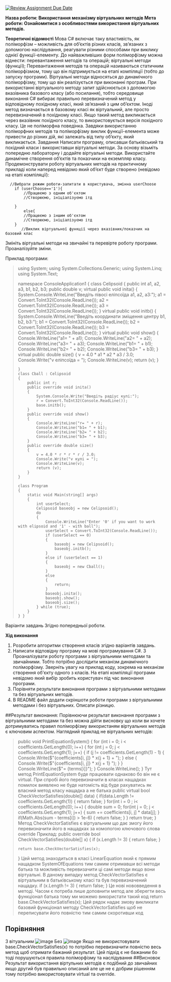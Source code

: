 [![Review Assignment Due Date](https://classroom.github.com/assets/deadline-readme-button-24ddc0f5d75046c5622901739e7c5dd533143b0c8e959d652212380cedb1ea36.svg)](https://classroom.github.com/a/5ZerStQK)

**Назва роботи: Використання механізму віртуальних методів
Мета роботи: Ознайомитися з особливостями використання віртуальних методів.** 

**Теоретичні відомості**
Мова С# включає таку властивість, як поліморфізм – можливість для об’єктів різних класів, зв’язаних з допомогою наслідування, реагувати різними способами при виклику однієї функції-елементу. До найважливіших форм поліморфізму можна віднести:
перевантаження методів та операцій;
віртуальні методи (функції);
Перевантаження методів та операцій називаються статичним поліморфізмом, тому що він підтримується на етапі компіляції (тобто до запуску програми). Віртуальні методи відносяться до динамічного поліморфізму, тому що він реалізується при виконанні програм.
При використанні віртуального методу запит здійснюється з допомогою вказівника базового класу (або посилання), тобто середовище виконання С# вибирає правильно перевизначений метод у відповідному похідному класі, який зв’язаний з цим об’єктом.
Іноді метод визначається в базовому класі як віртуальний, але просто перевизначений в похідному класі. Якщо такий метод викликається через вказівник похідного класу, то використовується версія похідного класу. Це не поліморфна поведінка.
Завдяки використанню поліморфних методів та поліморфізму виклик функції-елемента може привести до різних дій, які залежать від типу об’єкту, який викликається.
Завдання
Написати програму, описавши батьківський та похідний класи і використавши віртуальні методи. За основу візьміть попередню лабораторну і додайте віртуальні методи. Використайте динамічне створення об’єктів та показчики на екземпляр класу. 
Продемонструвати роботу віртуальних методів на практичному прикладі коли наперед невідомо який об’єкт буде створено (невідомо на етапі компіляції):
  

      //Вибрати режим роботи-запитати в користувача, змінна userChoose
        if (userChoose=='1'){
            //Працюємо з одним об'єктом
            //Створюємо, ініціалізуємо ітд
    
        }
            else{
            //Працюємо з іншим об'єктом
            //Створюємо, ініціалізуємо ітд
        }
           //Виклик віртуальної функції через вказівник/показчик на базовий клас

Змініть віртуальні методи на звичайні та перевірте роботу програми. Проаналізуйте зміни.


Приклад програми:


> using System; using System.Collections.Generic; using System.Linq;
> using System.Text;
> 
> namespace ConsoleApplication1 {
>     class Celipsoid
>     {
>         public int a1, a2, a3, b1, b2, b3;
>         public double v;
>         virtual public void inita()
>         {
>             System.Console.WriteLine("Введiть пiвосi елiпсоїда a1, a2, a3:");
>             a1 = Convert.ToInt32(Console.ReadLine());
>             a2 = Convert.ToInt32(Console.ReadLine());
>             a3 = Convert.ToInt32(Console.ReadLine());
>         }
>         virtual public void initb()
>         {
>             System.Console.WriteLine("Введiть координати змiщення центру b1, b2, b3:");
>             b1 = Convert.ToInt32(Console.ReadLine());
>             b2 = Convert.ToInt32(Console.ReadLine());
>             b3 = Convert.ToInt32(Console.ReadLine());
>         }
>         virtual public void show()
>         {
>             Console.WriteLine("a1= " + a1);
>             Console.WriteLine("a2= " + a2);
>             Console.WriteLine("a3= " + a3);
>             Console.WriteLine("b1= " + b1);
>             Console.WriteLine("b2= " + b2);
>             Console.WriteLine("b3= " + b3);
>         }
>         virtual public double size()
>         {
>             v = 4.0 * a1 * a2 * a3 / 3.0;
>             Console.Write("v елiпсоїда = ");
>             Console.WriteLine(v);
>             return (v);
>         }
> 
>     }
>     class Cball : Celipsoid
>     {
>         public int r;
>         public override void inita()
>         {
>             System.Console.Write("Введiть радiус кулi:");
>             r = Convert.ToInt32(Console.ReadLine());
>             base.initb();
>         }
>         public override void show()
>         {
>             Console.WriteLine("r= " + r);
>             Console.WriteLine("b1= " + b1);
>             Console.WriteLine("b2= " + b2);
>             Console.WriteLine("b3= " + b3);
>         }
>         public override double size()
>         {
>             v = 4.0 * r * r * r / 3.0;
>             Console.Write("v кулi = ");
>             Console.WriteLine(v);
>             return (v);
>         }
>     }
> 
>     class Program
>     {
>         static void Main(string[] args)
>         {
>             int userSelect;
>             Celipsoid baseobj = new Celipsoid();
>             do
>             {
>                 Console.WriteLine("Enter '0' if you want to work with elipsoid and '1' - with ball");
>                 userSelect = Convert.ToInt32(Console.ReadLine());
>                 if (userSelect == 0)
>                 {
>                     baseobj = new Celipsoid();
>                     baseobj.initb();
>                 }
>                 else if (userSelect == 1)
>                 {
>                     baseobj = new Cball();
>                 }
>                 else
>                 {
>                     return;
>                 }
>                 baseobj.inita();
>                 baseobj.show();
>                 baseobj.size();
>             } while (true);
>         }
>     } }



Варіанти завдань 
Згідно попередньої роботи.

**Хід виконання**
1.	Розробити алгоритми створення класів згідно варіантів завдань.
2.	Написати відповідну програму на мові програмування С#. 
3		Проаналізувати роботу програми з віртуальними методами та звичайними. Тобто потрібно дослідити механізм динамічного поліморфізму. Зверніть увагу на приклад коду, зокрема на механізм створення об'єкту одного з класів. На етапі компіляції програми невідомо який вибір зробить користувач під час виконання програми. 
4.	Порівняти результати виконання програми з віртуальними методами та без віртуальних методів.
5.	В README файл додати скріншоти роботи програми з віртуальними методами і без віртуальних. Описати різницю.

##Результат виконання:
Порівнюючи результат виконання програми з віртуальними методами та без можна дійти висновку що коли ви хочете дотримуватись правил поліморфізму використаням віртуальних методів є ключовим аспектом. 
Наглядний приклад не віртуальних методів:
> public void PrintEquationSystem()
>    {
>        for (int i = 0; i < coefficients.GetLength(0); i++)
>        {
>            for (int j = 0; j < coefficients.GetLength(1); j++)
>            {
>                if (j != coefficients.GetLength(1) - 1)
>                {
>                    Console.Write($"{coefficients[i, j]} * x{j + 1} + ");
>                }
>                else
>                {
>                     Console.Write($"{coefficients[i, j]} * x{j + 1} ");
>               }
>            }
>            Console.WriteLine($"= {terms[i]}");
>        }
>        Console.WriteLine();
>    }
Тут метод PrintEquationSystem буде працювати однаково бо він не є virtual. При спробі його перевизначити в класах нащадках помилок виявлено не буде натомість від буде рахуватись як власний метод класу нащадка а не батька
> public virtual bool CheckVectorSatisfies(double[] data)
> {
>     if(data.Length != coefficients.GetLength(1))
>     {
>         return false;
>     }
>     for(int i = 0 ; i< coefficients.GetLength(0); i++)
>     {
>         double sum = 0;
>         for(int j = 0; j < coefficients.GetLength(1); j++)
>         {
>             sum += coefficients[i, j] * data[j];
>         }
>         if(Math.Abs(sum - terms[i]) > 1e-6)
>         {
>             return false;
>         }
>     }
>     return true;
> }
Метод CheckVectorSatisfies є віртуальним що дає змогу його перевизначити його в нащадках за комопогою ключового слова override
Приклад:
> public override bool CheckVectorSatisfies(double[] x)
> {
>     if (x.Length != 3)
>     {
>         return false;
>     }
> 
>     return base.CheckVectorSatisfies(x);
> }
Цей метод знаходиться в класі LinearEquation який є прямим нащадком SystemOfEquations тим самим отримавши всі методи батька та можливість перевизачити ці самі методи якщо вони віртуальні. В даному випадку метод CheckVectorSatisfies є віртуальним в батьківському класі та був перевизначений нащадку.
>     if (x.Length != 3)
>     {
>         return false;
>     }
Це нові нововведення в методі. Часом є потреба лише доповнити метод але зберегти весь функціонал батька тому ми можемо використати такий код
> return base.CheckVectorSatisfies(x); 
Цей рядок надає змову викликати базовий функціонал методу CheckVectorSatisfies щоб не переписувати його повністю тим самим скоротивши код
## Порівняння
З вітуальним 
![image](https://github.com/olehSokalskyi/04-polymorphism-olehSokalskyi/assets/162996249/040f81d7-cd04-452e-b866-fe9783cb438c)
Без
![image](https://github.com/olehSokalskyi/04-polymorphism-olehSokalskyi/assets/162996249/b4341d81-3cf3-4767-8c88-c91793b427bd)
Якщо не використовувати base.CheckVectorSatisfies(x) то потрібно перевизначити повністю весь метод щоб отримати бажаний результат.
Цей підхід є не бажаним бо тоді порушуються правила поліморфізму та наслідування
##Висновок
Результат використання віртульних методів є подібний до звичайних якщо другий був правильно описаний але це не є добрим рішенням тому потрібно використовувати virtual та override.


